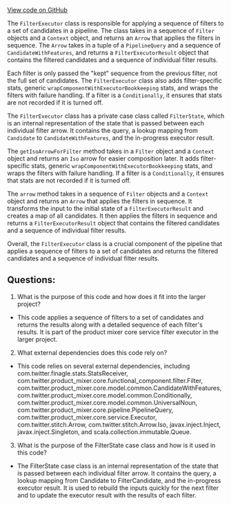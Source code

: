 [View code on GitHub](https://github.com/misbahsy/the-algorithm/product-mixer/core/src/main/scala/com/twitter/product_mixer/core/service/filter_executor/FilterExecutor.scala)

The `FilterExecutor` class is responsible for applying a sequence of filters to a set of candidates in a pipeline. The class takes in a sequence of `Filter` objects and a `Context` object, and returns an `Arrow` that applies the filters in sequence. The `Arrow` takes in a tuple of a `PipelineQuery` and a sequence of `CandidateWithFeatures`, and returns a `FilterExecutorResult` object that contains the filtered candidates and a sequence of individual filter results.

Each filter is only passed the "kept" sequence from the previous filter, not the full set of candidates. The `FilterExecutor` class also adds filter-specific stats, generic `wrapComponentWithExecutorBookkeeping` stats, and wraps the filters with failure handling. If a filter is a `Conditionally`, it ensures that stats are not recorded if it is turned off.

The `FilterExecutor` class has a private case class called `FilterState`, which is an internal representation of the state that is passed between each individual filter arrow. It contains the query, a lookup mapping from `Candidate` to `CandidateWithFeatures`, and the in-progress executor result.

The `getIsoArrowForFilter` method takes in a `Filter` object and a `Context` object and returns an `Iso` arrow for easier composition later. It adds filter-specific stats, generic `wrapComponentWithExecutorBookkeeping` stats, and wraps the filters with failure handling. If a filter is a `Conditionally`, it ensures that stats are not recorded if it is turned off.

The `arrow` method takes in a sequence of `Filter` objects and a `Context` object and returns an `Arrow` that applies the filters in sequence. It transforms the input to the initial state of a `FilterExecutorResult` and creates a map of all candidates. It then applies the filters in sequence and returns a `FilterExecutorResult` object that contains the filtered candidates and a sequence of individual filter results.

Overall, the `FilterExecutor` class is a crucial component of the pipeline that applies a sequence of filters to a set of candidates and returns the filtered candidates and a sequence of individual filter results.
## Questions: 
 1. What is the purpose of this code and how does it fit into the larger project?
- This code applies a sequence of filters to a set of candidates and returns the results along with a detailed sequence of each filter's results. It is part of the product mixer core service filter executor in the larger project.

2. What external dependencies does this code rely on?
- This code relies on several external dependencies, including com.twitter.finagle.stats.StatsReceiver, com.twitter.product_mixer.core.functional_component.filter.Filter, com.twitter.product_mixer.core.model.common.CandidateWithFeatures, com.twitter.product_mixer.core.model.common.Conditionally, com.twitter.product_mixer.core.model.common.UniversalNoun, com.twitter.product_mixer.core.pipeline.PipelineQuery, com.twitter.product_mixer.core.service.Executor, com.twitter.stitch.Arrow, com.twitter.stitch.Arrow.Iso, javax.inject.Inject, javax.inject.Singleton, and scala.collection.immutable.Queue.

3. What is the purpose of the FilterState case class and how is it used in this code?
- The FilterState case class is an internal representation of the state that is passed between each individual filter arrow. It contains the query, a lookup mapping from Candidate to FilterCandidate, and the in-progress executor result. It is used to rebuild the inputs quickly for the next filter and to update the executor result with the results of each filter.